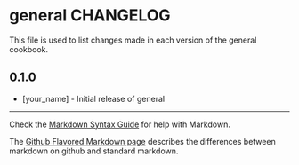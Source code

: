 general CHANGELOG
=================

This file is used to list changes made in each version of the general cookbook.

0.1.0
-----
- [your_name] - Initial release of general

- - -
Check the [Markdown Syntax Guide](http://daringfireball.net/projects/markdown/syntax) for help with Markdown.

The [Github Flavored Markdown page](http://github.github.com/github-flavored-markdown/) describes the differences between markdown on github and standard markdown.
